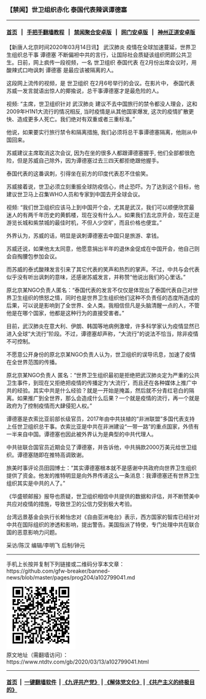 ### 【禁闻】世卫组织赤化 泰国代表辣讽谭德塞
------------------------

#### [首页](https://github.com/gfw-breaker/banned-news/blob/master/README.md) &nbsp;&nbsp;|&nbsp;&nbsp; [手把手翻墙教程](https://github.com/gfw-breaker/guides/wiki) &nbsp;&nbsp;|&nbsp;&nbsp; [禁闻聚合安卓版](https://github.com/gfw-breaker/bn-android) &nbsp;&nbsp;|&nbsp;&nbsp; [网门安卓版](https://github.com/oGate2/oGate) &nbsp;&nbsp;|&nbsp;&nbsp; [神州正道安卓版](https://github.com/SzzdOgate/update) 



<div><div class="post_content" itemprop="articleBody">
 <p>
  【新唐人北京时间2020年03月14日讯】
  <ok href="https://www.ntdtv.com/gb/武汉肺炎.htm">
   武汉肺炎
  </ok>
  疫情在全球加速蔓延，世界卫生组织总干事
  <ok href="https://www.ntdtv.com/gb/谭德塞.htm">
   谭德塞
  </ok>
  不断偏袒中共的言行，让国际社会质疑该组织罔顾公共卫生。日前，网上疯传一段视频，一名
  <ok href="https://www.ntdtv.com/gb/世卫组织.htm">
   世卫组织
  </ok>
  <ok href="https://www.ntdtv.com/gb/泰国代表.htm">
   泰国代表
  </ok>
  在2月份出席会议时，用酸辣式口吻讽刺
  <ok href="https://www.ntdtv.com/gb/谭德塞.htm">
   谭德塞
  </ok>
  是最应该被隔离的人。
 </p>
 <p>
  这段网上流传的视频，是
  <ok href="https://www.ntdtv.com/gb/世卫组织.htm">
   世卫组织
  </ok>
  在2月6号举行的会议。在影片中，
  <ok href="https://www.ntdtv.com/gb/泰国代表.htm">
   泰国代表
  </ok>
  苏威一发言就语出惊人的揶揄说，总干事谭德塞才是最危险的人。
 </p>
 <p>
  视频: “主席，世卫组织针对
  <ok href="https://www.ntdtv.com/gb/武汉肺炎.htm">
   武汉肺炎
  </ok>
  建议不去中国旅行的禁令都没人理会，这和2009年H1N1大流行的情况相反, 当时疫情是从其他国家爆发, 这次的疫情扩散更快、造成更多人死亡。我们绝对有双重或者三重标准。”
 </p>
 <p>
  他说，如果要实行旅行禁令和隔离措施, 我们必须将总干事谭德塞隔离，他刚从中国回来。
 </p>
 <p>
  苏威建议主席取消这次会议, 因为在坐的很多人都跟谭德塞握手, 他们全部都很危险，但是苏威自己除外，因为谭德塞过去三四天都拒绝跟他握手。
 </p>
 <p>
  泰国代表的这番讽刺，引得坐在前方的印度代表忍不住偷笑。
 </p>
 <p>
  苏威接着说，世卫必须立刻重振全球防疫信心，终止恐吓。为了达到这个目标，他建议世卫马上召集WHO人员和专家到中国去开全球会议。
 </p>
 <p>
  视频: “我们世卫组织应该马上到中国开个会，尤其是武汉，我们可以顺便欣赏最迷人的有两千年历史的黄鹤楼，现在没有什么人。如果我们去北京开会，现在正是游览长城和紫禁城的最佳时机，不但人少空旷，而且价格也便宜。”
 </p>
 <p>
  外界认为，苏威的话，明显是讽刺谭德塞去中国只是旅游、拿钱。
 </p>
 <p>
  苏威还说，如果他太太同意，他愿意捐出半年的退休金促成在中国开会，他自己则会自掏腰包参加会议。
 </p>
 <p>
  而苏威的泰式酸辣发言引来了其它代表的笑声和热烈的掌声。不过，中共与会代表似乎没有听出讽刺的意味，还感谢苏威发言，并称赞“他说出我们的心里话。”
 </p>
 <p>
  原北京某NGO负责人匿名：“泰国代表的发言不仅仅是体现出了泰国代表自己对世界卫生组织的愤怒之情，同时也是世界卫生组织他们这种不负责任的态度所造成的后果，可以说是影响到了全世界、全人类。我相信但凡是头脑清醒一点的人，不管他是在哪个国家，他都是这种行为的直接受害者。”
 </p>
 <p>
  目前，武汉肺炎在意大利、伊朗、韩国等地病例激增，许多科学家认为疫情显然已进入全球“大流行”阶段。不过，谭德塞却声称，“大流行”的说法不恰当，除非疫情不可控制。
 </p>
 <p>
  不愿意公开身份的原北京某NGO负责人认为，世卫组织的误导讯息，加速了疫情在全世界范围的传播。
 </p>
 <p>
  原北京某NGO负责人 匿名：“世界卫生组织最初是拒绝把武汉肺炎定为严重的公共卫生事件，到现在又拒绝把疫情的传播定为‘大流行’，而且还在各种媒体上推广中共的经验。其实中共是什么经验？就是一开始是掩盖，然后就不分青红皂白的隔离。如果推广到全世界，那么会造成什么后果？一个就是疫情的流行，再一个就是政府为了控制疫情而大肆侵犯人权。”
 </p>
 <p>
  谭德塞是衣索比亚前部长级官员，2017年由中共扶植的“非洲联盟”多国代表支持上任世卫组织总干事。衣索比亚是中共在非洲建设“一带一路”的重点国家，外债有一半来自中国。谭德塞也因此被外界认为是典型的中共代理人。
 </p>
 <p>
  中共驻联合国官员近期会见了谭德塞，并告诉他，中共捐款2000万美元给世卫组织。谭德塞随即在推特高调致谢。
 </p>
 <p>
  旅美时事评论员田园博士：“其实谭德塞根本就不是感谢中共政府向世界卫生组织提供了资金。他发的推特明显是向外界传递这么一条消息：我谭德塞还有世界卫生组织其实是中共的人了。”
 </p>
 <p>
  《华盛顿邮报》报导也质疑，世卫组织相信中共提供的数据和评估，并不断赞美中共应对疫情的措施，导致世卫的公信力受到极大考验。
 </p>
 <p>
  台湾远景基金会执行长赖怡忠对《自由亚洲电台》表示，西方国家的智库已经针对中共在国际组织的渗透和影响，提出警告。美国指派了特使，专门处理中共在联合国的恶意影响力问题。
 </p>
 <p>
  采访/陈汉 编辑/李明飞 后制/钟元
 </p>
 <div class="single_ad">
 </div>
</div>
</div>
<hr/>
手机上长按并复制下列链接或二维码分享本文章：<br/>
https://github.com/gfw-breaker/banned-news/blob/master/pages/prog204/a102799041.md <br/>
<a href='https://github.com/gfw-breaker/banned-news/blob/master/pages/prog204/a102799041.md'><img src='https://github.com/gfw-breaker/banned-news/blob/master/pages/prog204/a102799041.md.png'/></a> <br/>
原文地址（需翻墙访问）：https://www.ntdtv.com/gb/2020/03/13/a102799041.html


------------------------
#### [首页](https://github.com/gfw-breaker/banned-news/blob/master/README.md) &nbsp;|&nbsp; [一键翻墙软件](https://github.com/gfw-breaker/nogfw/blob/master/README.md) &nbsp;| [《九评共产党》](https://github.com/gfw-breaker/9ping.md/blob/master/README.md#九评之一评共产党是什么) | [《解体党文化》](https://github.com/gfw-breaker/jtdwh.md/blob/master/README.md) | [《共产主义的终极目的》](https://github.com/gfw-breaker/gczydzjmd.md/blob/master/README.md)


<img src='http://gfw-breaker.win/banned-news/pages/prog204/a102799041.md' width='0px' height='0px'/>